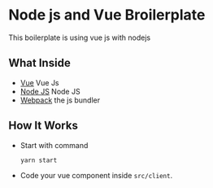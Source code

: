 # Node js and Vue Broilerplate
This boilerplate is using vue js with nodejs

## What Inside 
- [Vue](https://vuejs.org/) Vue Js
- [Node JS](https://nodejs.org/en/) Node JS
- [Webpack](https://webpack.js.org/) the js bundler

## How It Works 
- Start with command 
    ```
    yarn start
    ```
- Code your vue component inside `src/client`.
